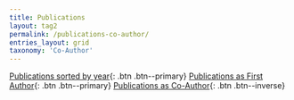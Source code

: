 ```yaml
---
title: Publications
layout: tag2
permalink: /publications-co-author/
entries_layout: grid
taxonomy: 'Co-Author'
---
```


[Publications sorted by year](/publications-year/){: .btn .btn--primary} [Publications as First Author](/publications-first-author/){: .btn .btn--primary} [Publications as Co-Author](/publications-co-author/){: .btn .btn--inverse}